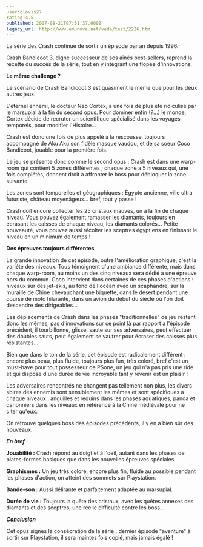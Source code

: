 ```yaml
---
user:clovis27
rating:4.5
published: 2007-08-21T07:51:37.000Z
legacy_url: http://www.emunova.net/veda/test/2226.htm
---
```

La série des Crash continue de sortir un épisode par an depuis 1996\.  

Crash Bandicoot 3, digne successeur de ses aînés best-sellers, reprend la recette du succès de la série, tout en y intégrant une flopée d'innovations.  

  

**Le même challenge ?**  

  

Le scénario de Crash Bandicoot 3 est quasiment le même que pour les deux autres jeux.   

L'éternel ennemi, le docteur Neo Cortex, a une fois de plus été ridiculisé par le marsupial à la fin du second opus. Pour dominer enfin (?...) le monde, Cortex décide de recruter un scientifique spécialisé dans les voyages temporels, pour modifier l'Histoire...  

  

Crash est donc une fois de plus appelé à la rescousse, toujours accompagné de Aku Aku son fidèle masque vaudou, et de sa soeur Coco Bandicoot, jouable pour la première fois.  

  

Le jeu se présente donc comme le second opus : Crash est dans une warp-room qui contient 5 zones différentes ; chaque zone a 5 niveaux qui, une fois complétés, donnent droit à affronter le boss pour débloquer la zone suivante.  

  

Les zones sont temporelles et géographiques : Égypte ancienne, ville ultra futuriste, château moyenâgeux... bref, tout y passe !  

  

Crash doit encore collecter les 25 cristaux mauves, un à la fin de chaque niveau. Vous pouvez également ramasser les diamants, toujours en écrasant les caisses de chaque niveau, les diamants colorés... Petite nouveauté, vous pouvez aussi récolter les sceptres égyptiens en finissant le niveau en un minimum de temps !  

  

**Des épreuves toujours différentes**  

  

La grande innovation de cet épisode, outre l'amélioration graphique, c'est la variété des niveaux. Tous témoignent d'une ambiance différente, mais dans chaque warp-room, au moins un des cinq niveaux sera dédié à une épreuve hors du commun. Coco intervient dans certaines de ces phases d'actions : niveaux sur des jet-skis, au fond de l'océan avec un scaphandre, sur la muraille de Chine chevauchant une biquette, dans le désert pendant une course de moto hilarante, dans un avion du début du siècle où l'on doit descendre des dirigeables...  

  

Les déplacements de Crash dans les phases "traditionnelles" de jeu restent donc les mêmes, pas d'innovations sur ce point là par rapport à l'épisode précédent, il tourbillonne, glisse, saute sur ses adversaires, peut effectuer des doubles sauts, peut également se vautrer pour écraser des caisses plus résistantes...  

  

Bien que dans le ton de la série, cet épisode est radicalement différent : encore plus beau, plus fluide, toujours plus fun, très coloré, bref c'est un must-have pour tout possesseur de PSone, un jeu qui n'a pas pris une ride et qui dispose d'une durée de vie incroyable tant y revenir est un plaisir !  

  

Les adversaires rencontrés ne changent pas tellement non plus, les divers sbires des ennemis sont sensiblement les mêmes et sont spécifiques à chaque niveaux : anguilles et requins dans les phases aquatiques, panda et canonniers dans les niveaux en référence à la Chine médiévale pour ne citer qu'eux.  

On retrouve quelques boss des épisodes précédents, il y en a bien sûr des nouveaux.  

  

**_En bref_**  

  

**Jouabilité :** Crash répond au doigt et à l'oeil, autant dans les phases de plates-formes basiques que dans les nouvelles épreuves spéciales.  

  

**Graphismes :** Un jeu très coloré, encore plus fin, fluide au possible pendant les phases d'action, on atteint des sommets sur Playstation.  

  

**Bande-son :** Aussi délirante et parfaitement adaptée au marsupial.  

  

**Durée de vie :** Toujours la quête des cristaux, avec les quêtes annexes des diamants et des sceptres, une réelle difficulté contre les boss...  

  

**_Conclusion_**  

  

Cet opus signes la consécration de la série ; dernier épisode "aventure" à sortir sur Playstation, il sera maintes fois copié, mais jamais égalé !